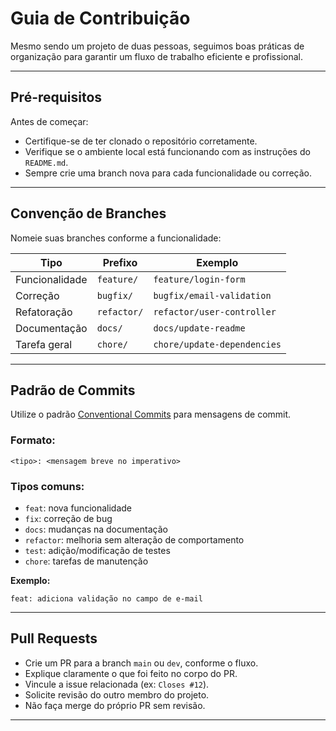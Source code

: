 # Guia de Contribuição

Mesmo sendo um projeto de duas pessoas, seguimos boas práticas de organização para garantir um fluxo de trabalho eficiente e profissional.

---

## Pré-requisitos

Antes de começar:

- Certifique-se de ter clonado o repositório corretamente.
- Verifique se o ambiente local está funcionando com as instruções do `README.md`.
- Sempre crie uma branch nova para cada funcionalidade ou correção.

---

## Convenção de Branches

Nomeie suas branches conforme a funcionalidade:

| Tipo       | Prefixo        | Exemplo                        |
|------------|----------------|--------------------------------|
| Funcionalidade | `feature/`     | `feature/login-form`           |
| Correção       | `bugfix/`      | `bugfix/email-validation`      |
| Refatoração    | `refactor/`    | `refactor/user-controller`     |
| Documentação   | `docs/`        | `docs/update-readme`           |
| Tarefa geral   | `chore/`       | `chore/update-dependencies`    |

---

## Padrão de Commits

Utilize o padrão [Conventional Commits](https://www.conventionalcommits.org/) para mensagens de commit.

### Formato:
```
<tipo>: <mensagem breve no imperativo>
```

### Tipos comuns:
- `feat`: nova funcionalidade
- `fix`: correção de bug
- `docs`: mudanças na documentação
- `refactor`: melhoria sem alteração de comportamento
- `test`: adição/modificação de testes
- `chore`: tarefas de manutenção

**Exemplo:**
```
feat: adiciona validação no campo de e-mail
```

---

## Pull Requests

- Crie um PR para a branch `main` ou `dev`, conforme o fluxo.
- Explique claramente o que foi feito no corpo do PR.
- Vincule a issue relacionada (ex: `Closes #12`).
- Solicite revisão do outro membro do projeto.
- Não faça merge do próprio PR sem revisão.

---
